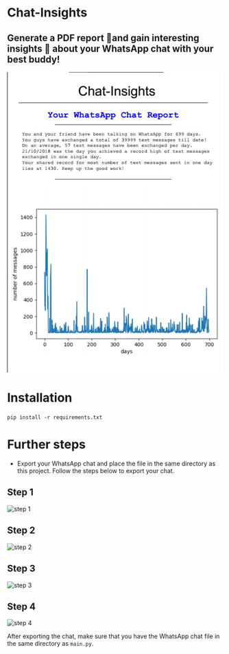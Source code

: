 # Chat-Insights
## Generate a PDF report 📝and gain interesting insights 🧐 about your WhatsApp chat with your best buddy!  
  

![ss](images/report-screenshot.jpeg)
  

# Installation
```pip install -r requirements.txt```


# Further steps
- Export your WhatsApp chat and place the file in the same directory as this project. Follow the steps below to export your chat.  
  
## Step 1  

![step 1](images/1.jpg)  
  
## Step 2  
![step 2](images/2.jpg)  
  
## Step 3  
  
![step 3](images/3.jpg)  
  
## Step 4  
   
![step 4](images/4.jpg)  

After exporting the chat, make sure that you have the WhatsApp chat file in the same directory as ```main.py```. 






